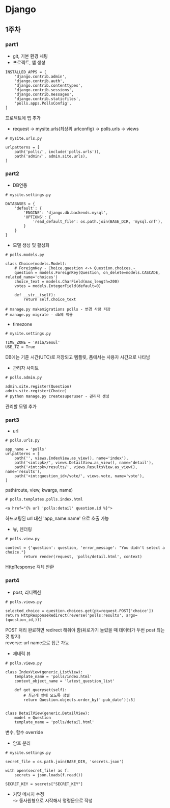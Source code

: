 # Django
## 1주차
### part1
- git, 기본 환경 세팅  
- 프로젝트, 앱 생성
```
INSTALLED_APPS = [
    'django.contrib.admin',
    'django.contrib.auth',
    'django.contrib.contenttypes',
    'django.contrib.sessions',
    'django.contrib.messages',
    'django.contrib.staticfiles',
    'polls.apps.PollsConfig',
] 
```
프로젝트에 앱 추가
- request -> mysite.urls(최상위 urlconfig) -> polls.urls -> views   
```
# mysite.urls.py

urlpatterns = [   
    path('polls/', include('polls.urls')),
    path('admin/', admin.site.urls),   
]
```
### part2
- DB연동
```
# mysite.settings.py

DATABASES = {   
    'default': {   
        'ENGINE': 'django.db.backends.mysql',   
        'OPTIONS': {
            'read_default_file': os.path.join(BASE_DIR, 'mysql.cnf'),
        }
    }
}
```
- 모델 생성 및 활성화
```
# polls.models.py

class Choice(models.Model):
    # ForeignKey - Choice.question <-> Question.choices.~
    question = models.ForeignKey(Question, on_delete=models.CASCADE, related_name='choices')
    choice_text = models.CharField(max_length=200)
    votes = models.IntegerField(default=0)

    def __str__(self):
        return self.choice_text

# manage.py makemigrations polls - 변경 사항 저장
# manage.py migrate - db에 적용
```
- timezone
```
# mysite.settings.py

TIME_ZONE = 'Asia/Seoul'
USE_TZ = True
```
DB에는 기준 시간(UTC)로 저장되고 템플릿, 폼에서는 사용자 시간으로 나타남
- 관리자 사이트
```
# polls.admin.py

admin.site.register(Question)
admin.site.register(Choice)
# python manage.py createsuperuser - 관리자 생성
```
관리할 모델 추가
### part3
- url
```
# polls.urls.py

app_name = 'polls'
urlpatterns = [
    path('', views.IndexView.as_view(), name='index'),
    path('<int:pk>/', views.DetailView.as_view(), name='detail'),
    path('<int:pk>/results/', views.ResultsView.as_view(), name='results'),
    path('<int:question_id>/vote/', views.vote, name='vote'),
]
```
path(route, view, kwargs, name)
```
# polls.templates.polls.index.html

<a href="{% url 'polls:detail' question.id %}">
```
하드코팅된 url 대신 'app_name:name' 으로 호출 가능
- 뷰, 렌더링
```
# polls.view.py

context = {'question': question, 'error_message': "You didn't select a choice."}
        return render(request, 'polls/detail.html', context)
```
HttpResponse 객체 반환
### part4
- post, 리디렉션   
```
# polls.views.py

selected_choice = question.choices.get(pk=request.POST['choice'])
return HttpResponseRedirect(reverse('polls:results', args=(question_id,)))
```
POST 처리 완료하면 redirect 해줘야 함(뒤로가기 눌렀을 때 데이터가 두번 post 되는 것 방지)   
reverse: url name으로 접근 가능
- 제네릭 뷰
```
# polls.views.py

class IndexView(generic.ListView):
    template_name = 'polls/index.html'
    context_object_name = 'latest_question_list'

    def get_queryset(self):
        # 최근게 앞에 오도록 정렬
        return Question.objects.order_by('-pub_date')[:5]


class DetailView(generic.DetailView):
    model = Question
    template_name = 'polls/detail.html'
```
변수, 함수 override
- 암호 분리
```
# mysite.settings.py

secret_file = os.path.join(BASE_DIR, 'secrets.json')

with open(secret_file) as f:
    secrets = json.loads(f.read())

SECRET_KEY = secrets["SECRET_KEY"]
```
- 커밋 메시지 수정   
-> 동사원형으로 시작해서 명령문으로 작성